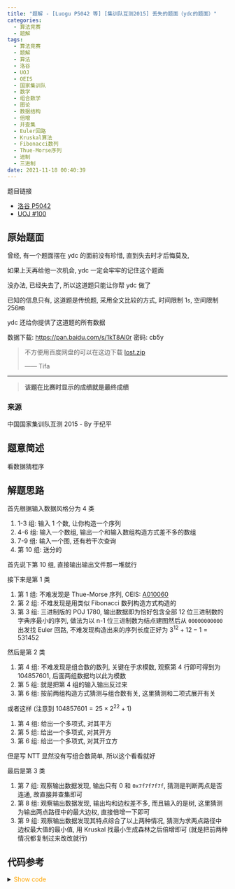 ```yaml
---
title: "题解 - [Luogu P5042 等] [集训队互测2015] 丢失的题面（ydc的题面）"
categories:
  - 算法竞赛
  - 题解
tags:
  - 算法竞赛
  - 题解
  - 算法
  - 洛谷
  - UOJ
  - OEIS
  - 国家集训队
  - 数学
  - 组合数学
  - 图论
  - 数据结构
  - 倍增
  - 并查集
  - Euler回路
  - Kruskal算法
  - Fibonacci数列
  - Thue-Morse序列
  - 进制
  - 三进制
date: 2021-11-18 00:40:39
---
```


题目链接

- [洛谷 P5042](https://www.luogu.com.cn/problem/P5042)
- [UOJ #100](https://uoj.ac/problem/100)

<!-- more -->

## 原始题面

曾经, 有一个题面摆在 ydc 的面前没有珍惜, 直到失去时才后悔莫及,

如果上天再给他一次机会, ydc 一定会牢牢的记住这个题面

没办法, 已经失去了, 所以这道题只能让你帮 ydc 做了

已知的信息只有, 这道题是传统题, 采用全文比较的方式, 时间限制 $1\texttt{s}$, 空间限制 $256\texttt{MB}$

ydc 还给你提供了这道题的所有数据

数据下载: <https://pan.baidu.com/s/1kT8Al0r> 密码: cb5y

> 不方便用百度网盘的可以在这边下载 [lost.zip](lost.zip)
>
> —— Tifa

---

> **该题在比赛时显示的成绩就是最终成绩**

### 来源

中国国家集训队互测 2015 - By 于纪平

## 题意简述

看数据猜程序

## 解题思路

首先根据输入数据风格分为 4 类

1. 1-3 组: 输入 1 个数, 让你构造一个序列
1. 4-6 组: 输入一个数组, 输出一个和输入数组构造方式差不多的数组
1. 7-9 组: 输入一个图, 还有若干次查询
1. 第 10 组: 送分的

首先说下第 10 组, 直接输出输出文件那一堆就行

接下来是第 1 类

1. 第 1 组: 不难发现是 Thue-Morse 序列, OEIS: [A010060](https://oeis.org/search?q=A010060)
1. 第 2 组: 不难发现是用类似 Fibonacci 数列构造方式构造的
1. 第 3 组: 三进制版的 POJ 1780, 输出数据即为恰好包含全部 12 位三进制数的字典序最小的序列, 做法为以 n-1 位三进制数为结点建图然后从 `00000000000` 出发找 Euler 回路, 不难发现构造出来的序列长度正好为 $3^{12}+12-1=531452$

然后是第 2 类

1. 第 4 组: 不难发现是组合数的数列, 关键在于求模数, 观察第 4 行即可得到为 104857601, 后面两组数据均以此为模数
1. 第 5 组: 就是把第 4 组的输入输出反过来
1. 第 6 组: 按前两组构造方式猜测与组合数有关, 这里猜测和二项式展开有关

或者这样 (注意到 $104857601 = 25\times 2^{22}+1$)

1. 第 4 组: 给出一个多项式, 对其平方
1. 第 5 组: 给出一个多项式, 对其开方
1. 第 6 组: 给出一个多项式, 对其开立方

但是写 NTT 显然没有写组合数简单, 所以这个看看就好

最后是第 3 类

1. 第 7 组: 观察输出数据发现, 输出只有 0 和 `0x7f7f7f7f`, 猜测是判断两点是否连通, 故直接并查集即可
1. 第 8 组: 观察输出数据发现, 输出均和边权差不多, 而且输入的是树, 这里猜测为输出两点路径中的最大边权, 直接倍增一下即可
1. 第 9 组: 观察输出数据发现其特点综合了以上两种情况, 猜测为求两点路径中边权最大值的最小值, 用 Kruskal 找最小生成森林之后倍增即可 (就是把前两种情况都复制过来改改就行)

## 代码参考

<details>
<summary><font color='orange'>Show code</font></summary>

{% icodeweb cpa_cpp title:Luogu_P5042 Luogu/P5042/0.cpp %}

</details>

